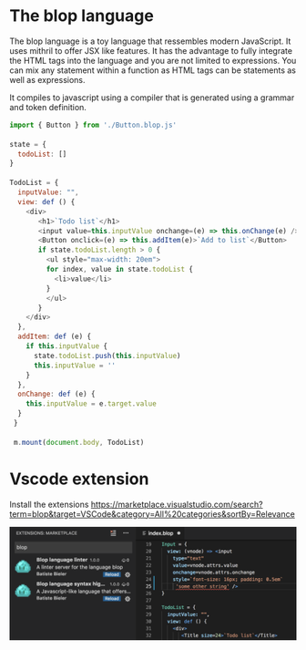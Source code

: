 # The blop language

The blop language is a toy language that ressembles modern JavaScript. It uses mithril to offer JSX like features.
It has the advantage to fully integrate the HTML tags into the language and you are not limited to expressions. You can mix any statement within a function as HTML tags can be statements as well as expressions.

It compiles to javascript using a compiler that is generated using a grammar and token definition.

```javascript
import { Button } from './Button.blop.js'

state = {
  todoList: []
}

TodoList = {
  inputValue: "",
  view: def () {
    <div>
       <h1>`Todo list`</h1>
       <input value=this.inputValue onchange=(e) => this.onChange(e) />
       <Button onclick=(e) => this.addItem(e)>`Add to list`</Button>
       if state.todoList.length > 0 {
         <ul style="max-width: 20em">
         for index, value in state.todoList {
           <li>value</li>
         }
         </ul>
       }
    </div>
  },
  addItem: def (e) {
    if this.inputValue {
      state.todoList.push(this.inputValue)
      this.inputValue = ''
    }
  },
  onChange: def (e) {
    this.inputValue = e.target.value
  }
 }
 
 m.mount(document.body, TodoList)
 ```

 # Vscode extension

 Install the extensions https://marketplace.visualstudio.com/search?term=blop&target=VSCode&category=All%20categories&sortBy=Relevance

 ![Extensions](/extensions.png)
